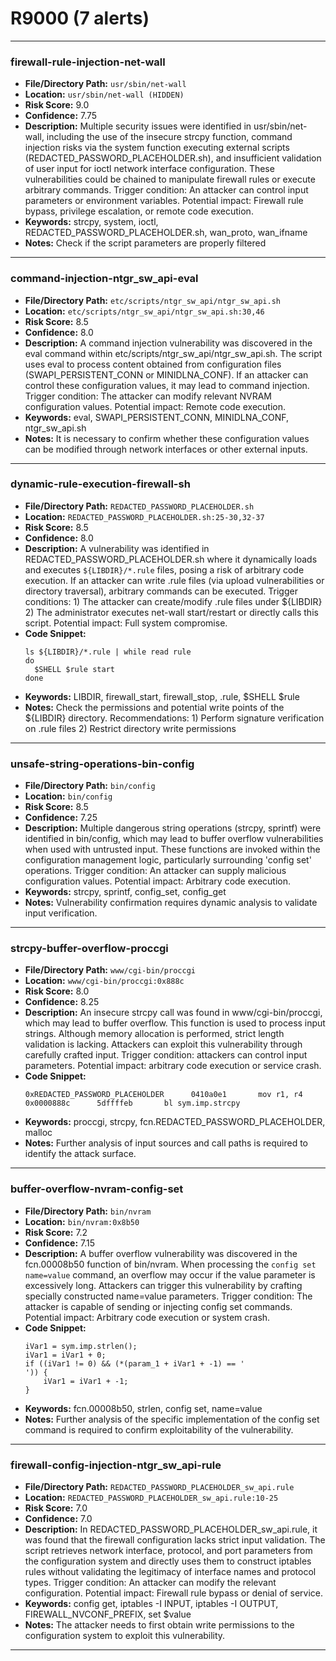 # R9000 (7 alerts)

---

### firewall-rule-injection-net-wall

- **File/Directory Path:** `usr/sbin/net-wall`
- **Location:** `usr/sbin/net-wall (HIDDEN)`
- **Risk Score:** 9.0
- **Confidence:** 7.75
- **Description:** Multiple security issues were identified in usr/sbin/net-wall, including the use of the insecure strcpy function, command injection risks via the system function executing external scripts (REDACTED_PASSWORD_PLACEHOLDER.sh), and insufficient validation of user input for ioctl network interface configuration. These vulnerabilities could be chained to manipulate firewall rules or execute arbitrary commands. Trigger condition: An attacker can control input parameters or environment variables. Potential impact: Firewall rule bypass, privilege escalation, or remote code execution.
- **Keywords:** strcpy, system, ioctl, REDACTED_PASSWORD_PLACEHOLDER.sh, wan_proto, wan_ifname
- **Notes:** Check if the script parameters are properly filtered

---
### command-injection-ntgr_sw_api-eval

- **File/Directory Path:** `etc/scripts/ntgr_sw_api/ntgr_sw_api.sh`
- **Location:** `etc/scripts/ntgr_sw_api/ntgr_sw_api.sh:30,46`
- **Risk Score:** 8.5
- **Confidence:** 8.0
- **Description:** A command injection vulnerability was discovered in the eval command within etc/scripts/ntgr_sw_api/ntgr_sw_api.sh. The script uses eval to process content obtained from configuration files (SWAPI_PERSISTENT_CONN or MINIDLNA_CONF). If an attacker can control these configuration values, it may lead to command injection. Trigger condition: The attacker can modify relevant NVRAM configuration values. Potential impact: Remote code execution.
- **Keywords:** eval, SWAPI_PERSISTENT_CONN, MINIDLNA_CONF, ntgr_sw_api.sh
- **Notes:** It is necessary to confirm whether these configuration values can be modified through network interfaces or other external inputs.

---
### dynamic-rule-execution-firewall-sh

- **File/Directory Path:** `REDACTED_PASSWORD_PLACEHOLDER.sh`
- **Location:** `REDACTED_PASSWORD_PLACEHOLDER.sh:25-30,32-37`
- **Risk Score:** 8.5
- **Confidence:** 8.0
- **Description:** A vulnerability was identified in REDACTED_PASSWORD_PLACEHOLDER.sh where it dynamically loads and executes `${LIBDIR}/*.rule` files, posing a risk of arbitrary code execution. If an attacker can write .rule files (via upload vulnerabilities or directory traversal), arbitrary commands can be executed. Trigger conditions: 1) The attacker can create/modify .rule files under ${LIBDIR} 2) The administrator executes net-wall start/restart or directly calls this script. Potential impact: Full system compromise.
- **Code Snippet:**
  ```
  ls ${LIBDIR}/*.rule | while read rule
  do
  	$SHELL $rule start
  done
  ```
- **Keywords:** LIBDIR, firewall_start, firewall_stop, .rule, $SHELL $rule
- **Notes:** Check the permissions and potential write points of the ${LIBDIR} directory. Recommendations: 1) Perform signature verification on .rule files 2) Restrict directory write permissions

---
### unsafe-string-operations-bin-config

- **File/Directory Path:** `bin/config`
- **Location:** `bin/config`
- **Risk Score:** 8.5
- **Confidence:** 7.25
- **Description:** Multiple dangerous string operations (strcpy, sprintf) were identified in bin/config, which may lead to buffer overflow vulnerabilities when used with untrusted input. These functions are invoked within the configuration management logic, particularly surrounding 'config set' operations. Trigger condition: An attacker can supply malicious configuration values. Potential impact: Arbitrary code execution.
- **Keywords:** strcpy, sprintf, config_set, config_get
- **Notes:** Vulnerability confirmation requires dynamic analysis to validate input verification.

---
### strcpy-buffer-overflow-proccgi

- **File/Directory Path:** `www/cgi-bin/proccgi`
- **Location:** `www/cgi-bin/proccgi:0x888c`
- **Risk Score:** 8.0
- **Confidence:** 8.25
- **Description:** An insecure strcpy call was found in www/cgi-bin/proccgi, which may lead to buffer overflow. This function is used to process input strings. Although memory allocation is performed, strict length validation is lacking. Attackers can exploit this vulnerability through carefully crafted input. Trigger condition: attackers can control input parameters. Potential impact: arbitrary code execution or service crash.
- **Code Snippet:**
  ```
  0xREDACTED_PASSWORD_PLACEHOLDER      0410a0e1       mov r1, r4
  0x0000888c      5dffffeb       bl sym.imp.strcpy
  ```
- **Keywords:** proccgi, strcpy, fcn.REDACTED_PASSWORD_PLACEHOLDER, malloc
- **Notes:** Further analysis of input sources and call paths is required to identify the attack surface.

---
### buffer-overflow-nvram-config-set

- **File/Directory Path:** `bin/nvram`
- **Location:** `bin/nvram:0x8b50`
- **Risk Score:** 7.2
- **Confidence:** 7.15
- **Description:** A buffer overflow vulnerability was discovered in the fcn.00008b50 function of bin/nvram. When processing the `config set name=value` command, an overflow may occur if the value parameter is excessively long. Attackers can trigger this vulnerability by crafting specially constructed name=value parameters. Trigger condition: The attacker is capable of sending or injecting config set commands. Potential impact: Arbitrary code execution or system crash.
- **Code Snippet:**
  ```
  iVar1 = sym.imp.strlen();
  iVar1 = iVar1 + 0;
  if ((iVar1 != 0) && (*(param_1 + iVar1 + -1) == '
  ')) {
      iVar1 = iVar1 + -1;
  }
  ```
- **Keywords:** fcn.00008b50, strlen, config set, name=value
- **Notes:** Further analysis of the specific implementation of the config set command is required to confirm exploitability of the vulnerability.

---
### firewall-config-injection-ntgr_sw_api-rule

- **File/Directory Path:** `REDACTED_PASSWORD_PLACEHOLDER_sw_api.rule`
- **Location:** `REDACTED_PASSWORD_PLACEHOLDER_sw_api.rule:10-25`
- **Risk Score:** 7.0
- **Confidence:** 7.0
- **Description:** In REDACTED_PASSWORD_PLACEHOLDER_sw_api.rule, it was found that the firewall configuration lacks strict input validation. The script retrieves network interface, protocol, and port parameters from the configuration system and directly uses them to construct iptables rules without validating the legitimacy of interface names and protocol types. Trigger condition: An attacker can modify the relevant configuration. Potential impact: Firewall rule bypass or denial of service.
- **Keywords:** config get, iptables -I INPUT, iptables -I OUTPUT, FIREWALL_NVCONF_PREFIX, set $value
- **Notes:** The attacker needs to first obtain write permissions to the configuration system to exploit this vulnerability.

---
